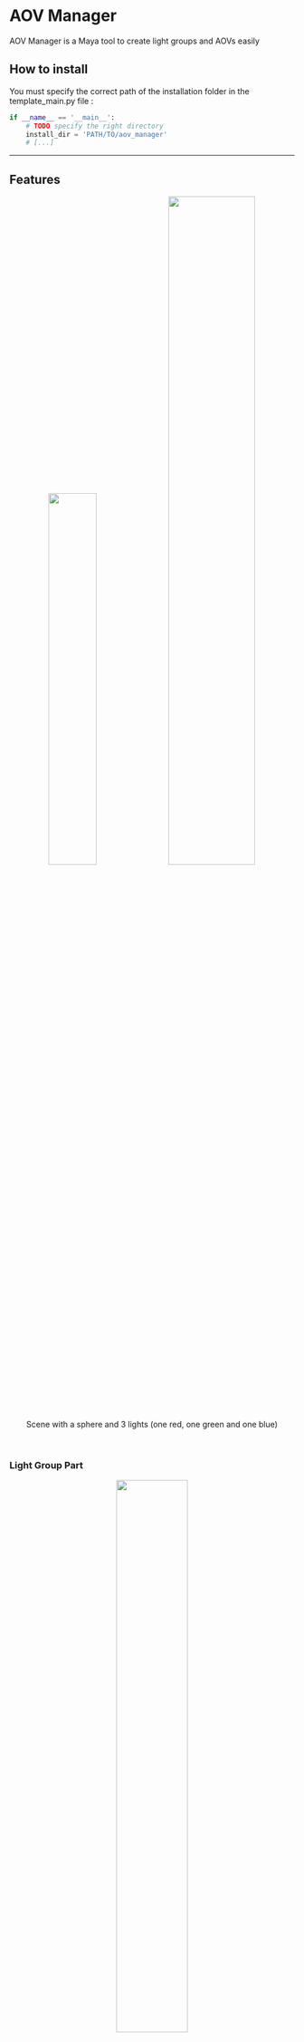 # AOV Manager

AOV Manager is a Maya tool to create light groups and AOVs easily

## How to install

You must specify the correct path of the installation folder in the template_main.py file :
```python
if __name__ == '__main__':
    # TODO specify the right directory
    install_dir = 'PATH/TO/aov_manager'
    # [...]
```

---

## Features
<div align="center">
  <span>
    <img src="https://user-images.githubusercontent.com/94440879/215740855-986244f0-ecc9-4713-a091-17a1c85e4ca2.png" width=41%>
  </span>
  
  <span>
    <img src="https://user-images.githubusercontent.com/94440879/215742613-aced2dd1-7d28-41f1-ad3b-c2e72e4e1e63.png" width=55%>
  </span>
  <p>Scene with a sphere and 3 lights (one red, one green and one blue)</p>
  <br/>
</div>

### Light Group Part

<div align="center">
  <span>
    <img src="https://user-images.githubusercontent.com/94440879/215744863-0b25ab6a-0fc9-4142-8bb8-201b7592cd0f.png" width=50%>
  </span>
  <p weight="bold">Light Group part with a light group with the red light and another light group will be created with the green and blue light</p>
  <br/>
</div>

In this part light groups can be created. Lights on the left have to be selected to create a new light group.

The button "Create a light group by light" place each light alone in a light group

To add a light selected on the left in a light group selected on the right there is the button "Add to light group selected"

Light can be removed from a light group and light group can be also removed

### AOVs Part

<div align="center">
  <span>
    <img src="https://user-images.githubusercontent.com/94440879/215746625-37be77f6-734d-4937-8d12-5dc5f3bbac12.png" width=50%>
  </span>
  <p weight="bold">AOV part with all the aov availables on the leftt</p>
  <br/>
</div>


<div align="center">
  <span>
    <img src="https://user-images.githubusercontent.com/94440879/215746878-08dbfb80-4526-46fd-aed0-f44e131ecc9b.png" width=39%>
  </span>
  <span>
    <img src="https://user-images.githubusercontent.com/94440879/215746997-9bc0fb18-a6c2-467f-bc90-c8c1428614df.png" width=59%>
  </span>
  <p weight="bold">Light group AOVs and N AOV have been activated and the green and blue light light group AOV is selected</p>
  <br/>
</div>


In this part available AOVs are on the left and activated ones are on the right. The 2 buttons with arrows can be clicked to toggle the activation of selected AOVs. When AOVs are activated, they can be selected in the Arnold RenderView.









